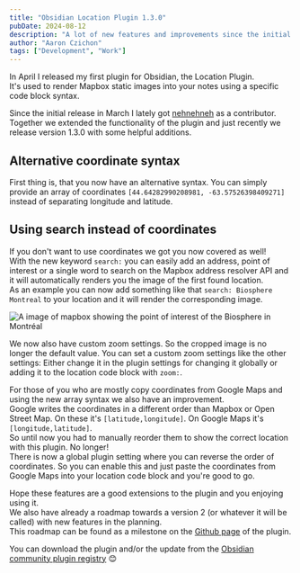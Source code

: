 ```yaml
---
title: "Obsidian Location Plugin 1.3.0"
pubDate: 2024-08-12
description: "A lot of new features and improvements since the initial release."
author: "Aaron Czichon"
tags: ["Development", "Work"]
---
```


In April I released my first plugin for Obsidian, the Location Plugin.  
It's used to render Mapbox static images into your notes using a specific code block syntax.

Since the initial release in March I lately got [nehnehneh](https://github.com/nehnehneh) as a contributor.  
Together we extended the functionality of the plugin and just recently we release version 1.3.0 with some helpful additions.

## Alternative coordinate syntax

First thing is, that you now have an alternative syntax. You can simply provide an array of coordinates `[44.64282990208981, -63.57526398409271]` instead of separating longitude and latitude.

## Using search instead of coordinates

If you don't want to use coordinates we got you now covered as well!  
With the new keyword `search:` you can easily add an address, point of interest or a single word to search on the Mapbox address resolver API and it will automatically renders you the image of the first found location.  
As an example you can now add something like that `search: Biosphere Montreal` to your location and it will render the corresponding image.

![A image of mapbox showing the point of interest of the Biosphere in Montréal](https://directus.aaronczichon.de/assets/fd02a0bc-3017-4f87-8260-4e69cb00962f.png)

We now also have custom zoom settings. So the cropped image is no longer the default value. You can set a custom zoom settings like the other settings: Either change it in the plugin settings for changing it globally or adding it to the location code block with `zoom:`.

For those of you who are mostly copy coordinates from Google Maps and using the new array syntax we also have an improvement.  
Google writes the coordinates in a different order than Mapbox or Open Street Map. On these it's `[latitude,longitude]`. On Google Maps it's `[longitude,latitude]`.  
So until now you had to manually reorder them to show the correct location with this plugin. No longer!  
There is now a global plugin setting where you can reverse the order of coordinates. So you can enable this and just paste the coordinates from Google Maps into your location code block and you're good to go.

Hope these features are a good extensions to the plugin and you enjoying using it.  
We also have already a roadmap towards a version 2 (or whatever it will be called) with new features in the planning.  
This roadmap can be found as a milestone on the [Github page](https://github.com/aaronczichon/obsidian-location-plugin) of the plugin.

You can download the plugin and/or the update from the [Obsidian community plugin registry](https://obsidian.md/plugins?id=mapbox-location) 😊
